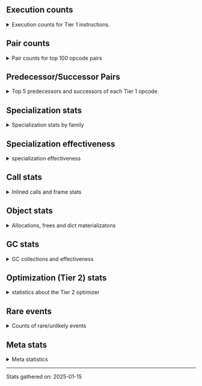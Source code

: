 ## Execution counts

<details>
<summary> Execution counts for Tier 1 instructions. </summary>


The "miss ratio" column shows the percentage of times the instruction
executed that it deoptimized. When this happens, the base unspecialized
instruction is not counted.

<table>
<thead>
<tr>
<th align="left">Name</th>
<th align="right">Base Count</th>
<th align="right">Head Count</th>
<th align="right">Change</th>
</tr>
</thead>
<tbody>
<tr>
<td align="left">PUSH_NULL</td>
<td align="right">5,783,846</td>
<td align="right">13,716,854</td>
<td align="right">137.2%</td>
</tr>
<tr>
<td align="left">LOAD_ATTR_CLASS</td>
<td align="right">38,452</td>
<td align="right">17,404</td>
<td align="right">-54.7%</td>
</tr>
<tr>
<td align="left">LOAD_ATTR_CLASS_WITH_METACLASS_CHECK</td>
<td align="right">12</td>
<td align="right">8</td>
<td align="right">-33.3%</td>
</tr>
<tr>
<td align="left">LOAD_ATTR</td>
<td align="right">8,517,643</td>
<td align="right">5,695,108</td>
<td align="right">-33.1%</td>
</tr>
<tr>
<td align="left">BINARY_OP_SUBTRACT_FLOAT</td>
<td align="right">493,497</td>
<td align="right">374,927</td>
<td align="right">-24.0%</td>
</tr>
<tr>
<td align="left">TO_BOOL_INT</td>
<td align="right">5,008,913</td>
<td align="right">3,823,027</td>
<td align="right">-23.7%</td>
</tr>
<tr>
<td align="left">TO_BOOL_LIST</td>
<td align="right">1,008,011</td>
<td align="right">770,865</td>
<td align="right">-23.5%</td>
</tr>
<tr>
<td align="left">LOAD_SUPER_ATTR_METHOD</td>
<td align="right">1,849,917</td>
<td align="right">1,415,107</td>
<td align="right">-23.5%</td>
</tr>
<tr>
<td align="left">CALL_ISINSTANCE</td>
<td align="right">1,183,288</td>
<td align="right">906,585</td>
<td align="right">-23.4%</td>
</tr>
<tr>
<td align="left">BINARY_OP</td>
<td align="right">6,682,050</td>
<td align="right">5,121,259</td>
<td align="right">-23.4%</td>
</tr>
<tr>
<td align="left">UNARY_INVERT</td>
<td align="right">1,526,007</td>
<td align="right">1,170,230</td>
<td align="right">-23.3%</td>
</tr>
<tr>
<td align="left">BINARY_OP_ADD_FLOAT</td>
<td align="right">451,270</td>
<td align="right">346,221</td>
<td align="right">-23.3%</td>
</tr>
<tr>
<td align="left">LIST_EXTEND</td>
<td align="right">339,792</td>
<td align="right">260,730</td>
<td align="right">-23.3%</td>
</tr>
<tr>
<td align="left">COPY_FREE_VARS</td>
<td align="right">1,878,166</td>
<td align="right">1,443,356</td>
<td align="right">-23.2%</td>
</tr>
<tr>
<td align="left">BUILD_LIST</td>
<td align="right">1,722,474</td>
<td align="right">1,327,192</td>
<td align="right">-22.9%</td>
</tr>
<tr>
<td align="left">LOAD_ATTR_NONDESCRIPTOR_WITH_VALUES</td>
<td align="right">1,552,101</td>
<td align="right">1,196,324</td>
<td align="right">-22.9%</td>
</tr>
<tr>
<td align="left">JUMP_FORWARD</td>
<td align="right">1,739,118</td>
<td align="right">1,343,391</td>
<td align="right">-22.8%</td>
</tr>
<tr>
<td align="left">BINARY_SUBSCR_LIST_INT</td>
<td align="right">348,106</td>
<td align="right">269,044</td>
<td align="right">-22.7%</td>
</tr>
<tr>
<td align="left">LOAD_DEREF</td>
<td align="right">1,915,987</td>
<td align="right">1,481,177</td>
<td align="right">-22.7%</td>
</tr>
<tr>
<td align="left">COMPARE_OP</td>
<td align="right">549,635</td>
<td align="right">429,554</td>
<td align="right">-21.8%</td>
</tr>
<tr>
<td align="left">LOAD_ATTR_PROPERTY</td>
<td align="right">723,759</td>
<td align="right">565,642</td>
<td align="right">-21.8%</td>
</tr>
<tr>
<td align="left">LOAD_FAST_AND_CLEAR</td>
<td align="right">543,767</td>
<td align="right">425,162</td>
<td align="right">-21.8%</td>
</tr>
<tr>
<td align="left">IMPORT_FROM</td>
<td align="right">362,840</td>
<td align="right">283,801</td>
<td align="right">-21.8%</td>
</tr>
<tr>
<td align="left">IMPORT_NAME</td>
<td align="right">363,163</td>
<td align="right">284,124</td>
<td align="right">-21.8%</td>
</tr>
<tr>
<td align="left">FOR_ITER_RANGE</td>
<td align="right">548,119</td>
<td align="right">429,524</td>
<td align="right">-21.6%</td>
</tr>
<tr>
<td align="left">CALL_LIST_APPEND</td>
<td align="right">191,556</td>
<td align="right">152,019</td>
<td align="right">-20.6%</td>
</tr>
<tr>
<td align="left">LIST_APPEND</td>
<td align="right">575,840</td>
<td align="right">457,239</td>
<td align="right">-20.6%</td>
</tr>
<tr>
<td align="left">CALL_KW_PY</td>
<td align="right">200,158</td>
<td align="right">160,627</td>
<td align="right">-19.7%</td>
</tr>
<tr>
<td align="left">UNARY_NOT</td>
<td align="right">202,990</td>
<td align="right">163,457</td>
<td align="right">-19.5%</td>
</tr>
<tr>
<td align="left">CALL_METHOD_DESCRIPTOR_FAST</td>
<td align="right">2,250,095</td>
<td align="right">1,815,493</td>
<td align="right">-19.3%</td>
</tr>
<tr>
<td align="left">CALL_BOUND_METHOD_GENERAL</td>
<td align="right">206,066</td>
<td align="right">166,531</td>
<td align="right">-19.2%</td>
</tr>
<tr>
<td align="left">CALL_PY_EXACT_ARGS</td>
<td align="right">12,167,617</td>
<td align="right">9,834,194</td>
<td align="right">-19.2%</td>
</tr>
<tr>
<td align="left">LOAD_GLOBAL_MODULE</td>
<td align="right">15,943,005</td>
<td align="right">12,899,065</td>
<td align="right">-19.1%</td>
</tr>
<tr>
<td align="left">POP_ITER</td>
<td align="right">2,348,022</td>
<td align="right">1,913,209</td>
<td align="right">-18.5%</td>
</tr>
<tr>
<td align="left">POP_JUMP_IF_FALSE</td>
<td align="right">14,711,481</td>
<td align="right">12,061,371</td>
<td align="right">-18.0%</td>
</tr>
<tr>
<td align="left">LOAD_GLOBAL_BUILTIN</td>
<td align="right">7,500,479</td>
<td align="right">6,156,194</td>
<td align="right">-17.9%</td>
</tr>
<tr>
<td align="left">CONTAINS_OP_DICT</td>
<td align="right">1,583,294</td>
<td align="right">1,306,591</td>
<td align="right">-17.5%</td>
</tr>
<tr>
<td align="left">LOAD_ATTR_MODULE</td>
<td align="right">3,407,450</td>
<td align="right">2,813,327</td>
<td align="right">-17.4%</td>
</tr>
<tr>
<td align="left">TO_BOOL_BOOL</td>
<td align="right">4,343,687</td>
<td align="right">3,591,438</td>
<td align="right">-17.3%</td>
</tr>
<tr>
<td align="left">LOAD_SMALL_INT</td>
<td align="right">4,611,520</td>
<td align="right">3,820,183</td>
<td align="right">-17.2%</td>
</tr>
<tr>
<td align="left">POP_JUMP_IF_NOT_NONE</td>
<td align="right">3,985,423</td>
<td align="right">3,313,201</td>
<td align="right">-16.9%</td>
</tr>
<tr>
<td align="left">STORE_SUBSCR_DICT</td>
<td align="right">1,644,993</td>
<td align="right">1,368,498</td>
<td align="right">-16.8%</td>
</tr>
<tr>
<td align="left">STORE_ATTR_INSTANCE_VALUE</td>
<td align="right">4,710,205</td>
<td align="right">3,919,669</td>
<td align="right">-16.8%</td>
</tr>
<tr>
<td align="left">LOAD_FAST_LOAD_FAST</td>
<td align="right">13,404,829</td>
<td align="right">11,191,361</td>
<td align="right">-16.5%</td>
</tr>
<tr>
<td align="left">GET_ITER</td>
<td align="right">3,144,629</td>
<td align="right">2,630,748</td>
<td align="right">-16.3%</td>
</tr>
<tr>
<td align="left">CALL_BUILTIN_CLASS</td>
<td align="right">1,477,916</td>
<td align="right">1,240,717</td>
<td align="right">-16.0%</td>
</tr>
<tr>
<td align="left">POP_JUMP_IF_TRUE</td>
<td align="right">2,751,908</td>
<td align="right">2,316,376</td>
<td align="right">-15.8%</td>
</tr>
<tr>
<td align="left">LOAD_FAST</td>
<td align="right">86,459,350</td>
<td align="right">72,854,356</td>
<td align="right">-15.7%</td>
</tr>
<tr>
<td align="left">CALL_PY_GENERAL</td>
<td align="right">3,531,905</td>
<td align="right">2,978,286</td>
<td align="right">-15.7%</td>
</tr>
<tr>
<td align="left">RETURN_VALUE</td>
<td align="right">25,160,642</td>
<td align="right">21,364,457</td>
<td align="right">-15.1%</td>
</tr>
<tr>
<td align="left">COMPARE_OP_INT</td>
<td align="right">3,167,932</td>
<td align="right">2,693,071</td>
<td align="right">-15.0%</td>
</tr>
<tr>
<td align="left">CALL_NON_PY_GENERAL</td>
<td align="right">8,575,129</td>
<td align="right">7,308,741</td>
<td align="right">-14.8%</td>
</tr>
<tr>
<td align="left">CALL_BUILTIN_FAST</td>
<td align="right">831,651</td>
<td align="right">713,045</td>
<td align="right">-14.3%</td>
</tr>
<tr>
<td align="left">SWAP</td>
<td align="right">6,263,602</td>
<td align="right">5,393,962</td>
<td align="right">-13.9%</td>
</tr>
<tr>
<td align="left">LOAD_CONST_IMMORTAL</td>
<td align="right">15,815,099</td>
<td align="right">13,638,950</td>
<td align="right">-13.8%</td>
</tr>
<tr>
<td align="left">STORE_FAST</td>
<td align="right">25,651,979</td>
<td align="right">22,369,478</td>
<td align="right">-12.8%</td>
</tr>
<tr>
<td align="left">LOAD_FAST_CHECK</td>
<td align="right">928,357</td>
<td align="right">809,783</td>
<td align="right">-12.8%</td>
</tr>
<tr>
<td align="left">NOP</td>
<td align="right">9,080,883</td>
<td align="right">7,933,517</td>
<td align="right">-12.6%</td>
</tr>
<tr>
<td align="left">RESUME_CHECK</td>
<td align="right">30,176,811</td>
<td align="right">26,380,612</td>
<td align="right">-12.6%</td>
</tr>
<tr>
<td align="left">CALL_METHOD_DESCRIPTOR_NOARGS</td>
<td align="right">1,276,129</td>
<td align="right">1,117,236</td>
<td align="right">-12.5%</td>
</tr>
<tr>
<td align="left">LOAD_ATTR_INSTANCE_VALUE</td>
<td align="right">19,104,485</td>
<td align="right">16,748,776</td>
<td align="right">-12.3%</td>
</tr>
<tr>
<td align="left">LOAD_CONST_MORTAL</td>
<td align="right">972,107</td>
<td align="right">853,548</td>
<td align="right">-12.2%</td>
</tr>
<tr>
<td align="left">CALL_LEN</td>
<td align="right">327,727</td>
<td align="right">288,188</td>
<td align="right">-12.1%</td>
</tr>
<tr>
<td align="left">POP_JUMP_IF_NONE</td>
<td align="right">1,384,963</td>
<td align="right">1,226,868</td>
<td align="right">-11.4%</td>
</tr>
<tr>
<td align="left">POP_TOP</td>
<td align="right">19,149,071</td>
<td align="right">17,011,800</td>
<td align="right">-11.2%</td>
</tr>
<tr>
<td align="left">FOR_ITER_LIST</td>
<td align="right">8,228,623</td>
<td align="right">7,398,502</td>
<td align="right">-10.1%</td>
</tr>
<tr>
<td align="left">COPY</td>
<td align="right">7,840,065</td>
<td align="right">7,049,487</td>
<td align="right">-10.1%</td>
</tr>
<tr>
<td align="left">BUILD_MAP</td>
<td align="right">1,599,212</td>
<td align="right">1,441,105</td>
<td align="right">-9.9%</td>
</tr>
<tr>
<td align="left">LOAD_SPECIAL</td>
<td align="right">3,363,448</td>
<td align="right">3,047,226</td>
<td align="right">-9.4%</td>
</tr>
<tr>
<td align="left">BUILD_TUPLE</td>
<td align="right">3,540,080</td>
<td align="right">3,223,840</td>
<td align="right">-8.9%</td>
</tr>
<tr>
<td align="left">INTERPRETER_EXIT</td>
<td align="right">8,179,323</td>
<td align="right">7,507,344</td>
<td align="right">-8.2%</td>
</tr>
<tr>
<td align="left">UNPACK_SEQUENCE_TWO_TUPLE</td>
<td align="right">1,223,548</td>
<td align="right">1,144,474</td>
<td align="right">-6.5%</td>
</tr>
<tr>
<td align="left">TO_BOOL</td>
<td align="right">690,023</td>
<td align="right">650,009</td>
<td align="right">-5.8%</td>
</tr>
<tr>
<td align="left">JUMP_BACKWARD_NO_INTERRUPT</td>
<td align="right">5,111</td>
<td align="right">4,853</td>
<td align="right">-5.0%</td>
</tr>
<tr>
<td align="left">JUMP_BACKWARD</td>
<td align="right">13,951,421</td>
<td align="right">13,397,922</td>
<td align="right">-4.0%</td>
</tr>
<tr>
<td align="left">COMPARE_OP_STR</td>
<td align="right">1,079,212</td>
<td align="right">1,039,677</td>
<td align="right">-3.7%</td>
</tr>
<tr>
<td align="left">RESUME</td>
<td align="right">484</td>
<td align="right">498</td>
<td align="right">2.9%</td>
</tr>
<tr>
<td align="left">TO_BOOL_ALWAYS_TRUE</td>
<td align="right">343</td>
<td align="right">352</td>
<td align="right">2.6%</td>
</tr>
<tr>
<td align="left">STORE_FAST_STORE_FAST</td>
<td align="right">3,315,655</td>
<td align="right">3,236,581</td>
<td align="right">-2.4%</td>
</tr>
<tr>
<td align="left">CHECK_EXC_MATCH</td>
<td align="right">13,508</td>
<td align="right">13,253</td>
<td align="right">-1.9%</td>
</tr>
<tr>
<td align="left">POP_EXCEPT</td>
<td align="right">17,731</td>
<td align="right">17,476</td>
<td align="right">-1.4%</td>
</tr>
<tr>
<td align="left">PUSH_EXC_INFO</td>
<td align="right">17,731</td>
<td align="right">17,476</td>
<td align="right">-1.4%</td>
</tr>
<tr>
<td align="left">CALL</td>
<td align="right">4,585</td>
<td align="right">4,649</td>
<td align="right">1.4%</td>
</tr>
<tr>
<td align="left">LOAD_CONST</td>
<td align="right">1,628</td>
<td align="right">1,647</td>
<td align="right">1.2%</td>
</tr>
<tr>
<td align="left">LOAD_GLOBAL</td>
<td align="right">3,239</td>
<td align="right">3,270</td>
<td align="right">1.0%</td>
</tr>
<tr>
<td align="left">BINARY_OP_SUBTRACT_INT</td>
<td align="right">102,696</td>
<td align="right">102,426</td>
<td align="right">-0.3%</td>
</tr>
<tr>
<td align="left">CALL_METHOD_DESCRIPTOR_O</td>
<td align="right">604,627</td>
<td align="right">604,096</td>
<td align="right">-0.1%</td>
</tr>
<tr>
<td align="left">BINARY_SUBSCR</td>
<td align="right">448,685</td>
<td align="right">448,419</td>
<td align="right">-0.1%</td>
</tr>
<tr>
<td align="left">IS_OP</td>
<td align="right">34,046</td>
<td align="right">34,057</td>
<td align="right">0.0%</td>
</tr>
<tr>
<td align="left">STORE_SUBSCR</td>
<td align="right">21,466</td>
<td align="right">21,470</td>
<td align="right">0.0%</td>
</tr>
<tr>
<td align="left">TO_BOOL_NONE</td>
<td align="right">191,018</td>
<td align="right">191,029</td>
<td align="right">0.0%</td>
</tr>
<tr>
<td align="left">CALL_BOUND_METHOD_EXACT_ARGS</td>
<td align="right">35,139</td>
<td align="right">35,137</td>
<td align="right">-0.0%</td>
</tr>
<tr>
<td align="left">STORE_ATTR</td>
<td align="right">81,656</td>
<td align="right">81,660</td>
<td align="right">0.0%</td>
</tr>
<tr>
<td align="left">CALL_BUILTIN_FAST_WITH_KEYWORDS</td>
<td align="right">928,830</td>
<td align="right">928,813</td>
<td align="right">-0.0%</td>
</tr>
<tr>
<td align="left">UNPACK_SEQUENCE_TUPLE</td>
<td align="right">857,677</td>
<td align="right">857,671</td>
<td align="right">-0.0%</td>
</tr>
<tr>
<td align="left">CALL_FUNCTION_EX</td>
<td align="right">1,818,698</td>
<td align="right">1,818,694</td>
<td align="right">-0.0%</td>
</tr>
<tr>
<td align="left">FOR_ITER</td>
<td align="right">940,660</td>
<td align="right">940,662</td>
<td align="right">0.0%</td>
</tr>
<tr>
<td align="left">BINARY_OP_ADD_INT</td>
<td align="right">856,265</td>
<td align="right">856,264</td>
<td align="right">-0.0%</td>
</tr>
<tr>
<td align="left">LOAD_ATTR_METHOD_WITH_VALUES</td>
<td align="right">7,923,629</td>
<td align="right"></td>
<td align="right"></td>
</tr>
<tr>
<td align="left">LOAD_ATTR_METHOD_NO_DICT</td>
<td align="right">5,396,220</td>
<td align="right"></td>
<td align="right"></td>
</tr>
<tr>
<td align="left">YIELD_VALUE</td>
<td align="right">5,068,282</td>
<td align="right">5,068,282</td>
<td align="right">0.0%</td>
</tr>
<tr>
<td align="left">STORE_FAST_LOAD_FAST</td>
<td align="right">4,724,481</td>
<td align="right">4,724,481</td>
<td align="right">0.0%</td>
</tr>
<tr>
<td align="left">FOR_ITER_GEN</td>
<td align="right">4,653,742</td>
<td align="right">4,653,742</td>
<td align="right">0.0%</td>
</tr>
<tr>
<td align="left">DICT_MERGE</td>
<td align="right">462,686</td>
<td align="right">462,686</td>
<td align="right">0.0%</td>
</tr>
<tr>
<td align="left">CALL_TUPLE_1</td>
<td align="right">426,672</td>
<td align="right">426,672</td>
<td align="right">0.0%</td>
</tr>
<tr>
<td align="left">MAKE_CELL</td>
<td align="right">105,142</td>
<td align="right">105,142</td>
<td align="right">0.0%</td>
</tr>
<tr>
<td align="left">STORE_DEREF</td>
<td align="right">105,110</td>
<td align="right">105,110</td>
<td align="right">0.0%</td>
</tr>
<tr>
<td align="left">LOAD_ATTR_METHOD_LAZY_DICT</td>
<td align="right">97,385</td>
<td align="right"></td>
<td align="right"></td>
</tr>
<tr>
<td align="left">CALL_BUILTIN_O</td>
<td align="right">87,314</td>
<td align="right">87,314</td>
<td align="right">0.0%</td>
</tr>
<tr>
<td align="left">BINARY_SUBSCR_DICT</td>
<td align="right">84,725</td>
<td align="right">84,725</td>
<td align="right">0.0%</td>
</tr>
<tr>
<td align="left">CALL_KW_NON_PY</td>
<td align="right">77,368</td>
<td align="right">77,368</td>
<td align="right">0.0%</td>
</tr>
<tr>
<td align="left">BINARY_OP_MULTIPLY_FLOAT</td>
<td align="right">69,638</td>
<td align="right">69,638</td>
<td align="right">0.0%</td>
</tr>
<tr>
<td align="left">BINARY_SUBSCR_STR_INT</td>
<td align="right">69,638</td>
<td align="right">69,638</td>
<td align="right">0.0%</td>
</tr>
<tr>
<td align="left">DELETE_SUBSCR</td>
<td align="right">67,589</td>
<td align="right">67,589</td>
<td align="right">0.0%</td>
</tr>
<tr>
<td align="left">DELETE_ATTR</td>
<td align="right">63,345</td>
<td align="right">63,345</td>
<td align="right">0.0%</td>
</tr>
<tr>
<td align="left">CALL_ALLOC_AND_ENTER_INIT</td>
<td align="right">55,866</td>
<td align="right">55,866</td>
<td align="right">0.0%</td>
</tr>
<tr>
<td align="left">EXIT_INIT_CHECK</td>
<td align="right">55,862</td>
<td align="right">55,862</td>
<td align="right">0.0%</td>
</tr>
<tr>
<td align="left">CALL_METHOD_DESCRIPTOR_FAST_WITH_KEYWORDS</td>
<td align="right">51,440</td>
<td align="right">51,440</td>
<td align="right">0.0%</td>
</tr>
<tr>
<td align="left">BINARY_SUBSCR_TUPLE_INT</td>
<td align="right">44,014</td>
<td align="right">44,014</td>
<td align="right">0.0%</td>
</tr>
<tr>
<td align="left">MAKE_FUNCTION</td>
<td align="right">42,906</td>
<td align="right">42,906</td>
<td align="right">0.0%</td>
</tr>
<tr>
<td align="left">FORMAT_SIMPLE</td>
<td align="right">38,409</td>
<td align="right">38,409</td>
<td align="right">0.0%</td>
</tr>
<tr>
<td align="left">BUILD_STRING</td>
<td align="right">29,697</td>
<td align="right">29,697</td>
<td align="right">0.0%</td>
</tr>
<tr>
<td align="left">SET_FUNCTION_ATTRIBUTE</td>
<td align="right">29,563</td>
<td align="right">29,563</td>
<td align="right">0.0%</td>
</tr>
<tr>
<td align="left">LOAD_SUPER_ATTR_ATTR</td>
<td align="right">23,800</td>
<td align="right">23,800</td>
<td align="right">0.0%</td>
</tr>
<tr>
<td align="left">TO_BOOL_STR</td>
<td align="right">21,938</td>
<td align="right">21,938</td>
<td align="right">0.0%</td>
</tr>
<tr>
<td align="left">BINARY_OP_INPLACE_ADD_UNICODE</td>
<td align="right">20,988</td>
<td align="right">20,988</td>
<td align="right">0.0%</td>
</tr>
<tr>
<td align="left">FOR_ITER_TUPLE</td>
<td align="right">17,858</td>
<td align="right">17,858</td>
<td align="right">0.0%</td>
</tr>
<tr>
<td align="left">CONVERT_VALUE</td>
<td align="right">17,404</td>
<td align="right">17,404</td>
<td align="right">0.0%</td>
</tr>
<tr>
<td align="left">BINARY_SLICE</td>
<td align="right">13,887</td>
<td align="right">13,887</td>
<td align="right">0.0%</td>
</tr>
<tr>
<td align="left">RETURN_GENERATOR</td>
<td align="right">12,839</td>
<td align="right">12,839</td>
<td align="right">0.0%</td>
</tr>
<tr>
<td align="left">RERAISE</td>
<td align="right">12,672</td>
<td align="right">12,672</td>
<td align="right">0.0%</td>
</tr>
<tr>
<td align="left">LOAD_ATTR_SLOT</td>
<td align="right">10,286</td>
<td align="right">10,286</td>
<td align="right">0.0%</td>
</tr>
<tr>
<td align="left">STORE_ATTR_SLOT</td>
<td align="right">9,870</td>
<td align="right">9,870</td>
<td align="right">0.0%</td>
</tr>
<tr>
<td align="left">CALL_STR_1</td>
<td align="right">8,491</td>
<td align="right">8,491</td>
<td align="right">0.0%</td>
</tr>
<tr>
<td align="left">END_FOR</td>
<td align="right">8,446</td>
<td align="right">8,446</td>
<td align="right">0.0%</td>
</tr>
<tr>
<td align="left">RAISE_VARARGS</td>
<td align="right">4,227</td>
<td align="right">4,227</td>
<td align="right">0.0%</td>
</tr>
<tr>
<td align="left">WITH_EXCEPT_START</td>
<td align="right">4,223</td>
<td align="right">4,223</td>
<td align="right">0.0%</td>
</tr>
<tr>
<td align="left">STORE_NAME</td>
<td align="right">806</td>
<td align="right">806</td>
<td align="right">0.0%</td>
</tr>
<tr>
<td align="left">BINARY_OP_ADD_UNICODE</td>
<td align="right">522</td>
<td align="right">522</td>
<td align="right">0.0%</td>
</tr>
<tr>
<td align="left">CONTAINS_OP_SET</td>
<td align="right">415</td>
<td align="right">415</td>
<td align="right">0.0%</td>
</tr>
<tr>
<td align="left">CONTAINS_OP</td>
<td align="right">322</td>
<td align="right">322</td>
<td align="right">0.0%</td>
</tr>
<tr>
<td align="left">LOAD_NAME</td>
<td align="right">267</td>
<td align="right">267</td>
<td align="right">0.0%</td>
</tr>
<tr>
<td align="left">CALL_KW</td>
<td align="right">183</td>
<td align="right">183</td>
<td align="right">0.0%</td>
</tr>
<tr>
<td align="left">CALL_TYPE_1</td>
<td align="right">154</td>
<td align="right">154</td>
<td align="right">0.0%</td>
</tr>
<tr>
<td align="left">UNPACK_SEQUENCE</td>
<td align="right">149</td>
<td align="right">149</td>
<td align="right">0.0%</td>
</tr>
<tr>
<td align="left">EXTENDED_ARG</td>
<td align="right">129</td>
<td align="right">129</td>
<td align="right">0.0%</td>
</tr>
<tr>
<td align="left">DELETE_FAST</td>
<td align="right">128</td>
<td align="right">128</td>
<td align="right">0.0%</td>
</tr>
<tr>
<td align="left">LOAD_SUPER_ATTR</td>
<td align="right">68</td>
<td align="right">68</td>
<td align="right">0.0%</td>
</tr>
<tr>
<td align="left">LOAD_BUILD_CLASS</td>
<td align="right">42</td>
<td align="right">42</td>
<td align="right">0.0%</td>
</tr>
<tr>
<td align="left">LOAD_LOCALS</td>
<td align="right">38</td>
<td align="right">38</td>
<td align="right">0.0%</td>
</tr>
<tr>
<td align="left">COMPARE_OP_FLOAT</td>
<td align="right">29</td>
<td align="right">29</td>
<td align="right">0.0%</td>
</tr>
<tr>
<td align="left">CALL_INTRINSIC_1</td>
<td align="right">16</td>
<td align="right">16</td>
<td align="right">0.0%</td>
</tr>
<tr>
<td align="left">DELETE_NAME</td>
<td align="right">6</td>
<td align="right">6</td>
<td align="right">0.0%</td>
</tr>
<tr>
<td align="left">STORE_GLOBAL</td>
<td align="right">4</td>
<td align="right">4</td>
<td align="right">0.0%</td>
</tr>
<tr>
<td align="left">BINARY_SUBSCR_GETITEM</td>
<td align="right">3</td>
<td align="right">3</td>
<td align="right">0.0%</td>
</tr>
<tr>
<td align="left">BUILD_SET</td>
<td align="right">2</td>
<td align="right">2</td>
<td align="right">0.0%</td>
</tr>
<tr>
<td align="left">MAP_ADD</td>
<td align="right">1</td>
<td align="right">1</td>
<td align="right">0.0%</td>
</tr>
<tr>
<td align="left">LOAD_METHOD_WITH_VALUES</td>
<td align="right"></td>
<td align="right">6,341,995</td>
<td align="right"></td>
</tr>
<tr>
<td align="left">LOAD_METHOD_NO_DICT</td>
<td align="right"></td>
<td align="right">4,761,438</td>
<td align="right"></td>
</tr>
<tr>
<td align="left">LOAD_METHOD</td>
<td align="right"></td>
<td align="right">1,400,761</td>
<td align="right"></td>
</tr>
<tr>
<td align="left">LOAD_METHOD_LAZY_DICT</td>
<td align="right"></td>
<td align="right">97,361</td>
<td align="right"></td>
</tr>
</tbody>
</table>


</details>

## Pair counts

<details>
<summary> Pair counts for top 100 opcode pairs </summary>


Pairs of specialized operations that deoptimize and are then followed by
the corresponding unspecialized instruction are not counted as pairs.

Not included in comparative output.


</details>

## Predecessor/Successor Pairs

<details>
<summary> Top 5 predecessors and successors of each Tier 1 opcode. </summary>


This does not include the unspecialized instructions that occur after a
specialized instruction deoptimizes.

Not included in comparative output.


</details>

## Specialization stats

<details>
<summary> Specialization stats by family </summary>

### BINARY_OP

<details>
<summary> specialization stats for BINARY_OP family </summary>

<table>
<thead>
<tr>
<th align="left">Kind</th>
<th align="right">Base Count</th>
<th align="right">Base Ratio</th>
<th align="right">Head Count</th>
<th align="right">Head Ratio</th>
<th align="right">Change</th>
</tr>
</thead>
<tbody>
<tr>
<td align="left">
miss
<details>
<summary>ⓘ</summary>

Specialized instructions that deopt.
</details>
</td>
<td align="right">285,268</td>
<td align="right">3.3%</td>
<td align="right">215,683</td>
<td align="right">3.1%</td>
<td align="right">-24.4%</td>
</tr>
<tr>
<td align="left">
deferred
<details>
<summary>ⓘ</summary>

Lists the number of "deferred" (i.e. not specialized) instructions executed.
</details>
</td>
<td align="right">6,663,055</td>
<td align="right">76.8%</td>
<td align="right">5,106,551</td>
<td align="right">74.1%</td>
<td align="right">-23.4%</td>
</tr>
<tr>
<td align="left">
hit
<details>
<summary>ⓘ</summary>

Specialized instructions that complete.
</details>
</td>
<td align="right">1,709,608</td>
<td align="right">19.7%</td>
<td align="right">1,555,303</td>
<td align="right">22.6%</td>
<td align="right">-9.0%</td>
</tr>
</tbody>
</table>

<table>
<thead>
<tr>
<th align="left">Success</th>
<th align="right">Base Count</th>
<th align="right">Base Ratio</th>
<th align="right">Head Count</th>
<th align="right">Head Ratio</th>
<th align="right">Change</th>
</tr>
</thead>
<tbody>
<tr>
<td align="left">Success</td>
<td align="right">5,499</td>
<td align="right">22.6%</td>
<td align="right">4,188</td>
<td align="right">22.3%</td>
<td align="right">-23.8%</td>
</tr>
<tr>
<td align="left">Failure</td>
<td align="right">18,879</td>
<td align="right">77.4%</td>
<td align="right">14,588</td>
<td align="right">77.7%</td>
<td align="right">-22.7%</td>
</tr>
</tbody>
</table>

<table>
<thead>
<tr>
<th align="left">Failure kind</th>
<th align="right">Base Count</th>
<th align="right">Base Ratio</th>
<th align="right">Head Count</th>
<th align="right">Head Ratio</th>
<th align="right">Change</th>
</tr>
</thead>
<tbody>
<tr>
<td align="left">add different types</td>
<td align="right">16,306</td>
<td align="right">86.4%</td>
<td align="right">12,348</td>
<td align="right">84.6%</td>
<td align="right">-24.3%</td>
</tr>
<tr>
<td align="left">or</td>
<td align="right">792</td>
<td align="right">4.2%</td>
<td align="right">663</td>
<td align="right">4.5%</td>
<td align="right">-16.3%</td>
</tr>
<tr>
<td align="left">and int</td>
<td align="right">1,365</td>
<td align="right">7.2%</td>
<td align="right">1,158</td>
<td align="right">7.9%</td>
<td align="right">-15.2%</td>
</tr>
<tr>
<td align="left">remainder</td>
<td align="right">293</td>
<td align="right">1.6%</td>
<td align="right">296</td>
<td align="right">2.0%</td>
<td align="right">1.0%</td>
</tr>
<tr>
<td align="left">add other</td>
<td align="right">109</td>
<td align="right">0.6%</td>
<td align="right">109</td>
<td align="right">0.7%</td>
<td align="right">0.0%</td>
</tr>
<tr>
<td align="left">xor</td>
<td align="right">14</td>
<td align="right">0.1%</td>
<td align="right">14</td>
<td align="right">0.1%</td>
<td align="right">0.0%</td>
</tr>
</tbody>
</table>


</details>

### BINARY_SLICE

<details>
<summary> specialization stats for BINARY_SLICE family </summary>

<table>
<thead>
<tr>
<th align="left">Kind</th>
<th align="right">Base Count</th>
<th align="right">Base Ratio</th>
<th align="right">Head Count</th>
<th align="right">Head Ratio</th>
<th align="right">Change</th>
</tr>
</thead>
<tbody>
<tr>
<td align="left">
deferred
<details>
<summary>ⓘ</summary>

Lists the number of "deferred" (i.e. not specialized) instructions executed.
</details>
</td>
<td align="right">13,887</td>
<td align="right">100.0%</td>
<td align="right">13,887</td>
<td align="right">100.0%</td>
<td align="right">0.0%</td>
</tr>
</tbody>
</table>


</details>

### BINARY_SUBSCR

<details>
<summary> specialization stats for BINARY_SUBSCR family </summary>

<table>
<thead>
<tr>
<th align="left">Kind</th>
<th align="right">Base Count</th>
<th align="right">Base Ratio</th>
<th align="right">Head Count</th>
<th align="right">Head Ratio</th>
<th align="right">Change</th>
</tr>
</thead>
<tbody>
<tr>
<td align="left">
hit
<details>
<summary>ⓘ</summary>

Specialized instructions that complete.
</details>
</td>
<td align="right">546,486</td>
<td align="right">54.9%</td>
<td align="right">467,424</td>
<td align="right">51.0%</td>
<td align="right">-14.5%</td>
</tr>
<tr>
<td align="left">
deferred
<details>
<summary>ⓘ</summary>

Lists the number of "deferred" (i.e. not specialized) instructions executed.
</details>
</td>
<td align="right">448,314</td>
<td align="right">45.0%</td>
<td align="right">448,056</td>
<td align="right">48.9%</td>
<td align="right">-0.1%</td>
</tr>
</tbody>
</table>

<table>
<thead>
<tr>
<th align="left">Success</th>
<th align="right">Base Count</th>
<th align="right">Base Ratio</th>
<th align="right">Head Count</th>
<th align="right">Head Ratio</th>
<th align="right">Change</th>
</tr>
</thead>
<tbody>
<tr>
<td align="left">Failure</td>
<td align="right">253</td>
<td align="right">68.2%</td>
<td align="right">245</td>
<td align="right">67.5%</td>
<td align="right">-3.2%</td>
</tr>
<tr>
<td align="left">Success</td>
<td align="right">118</td>
<td align="right">31.8%</td>
<td align="right">118</td>
<td align="right">32.5%</td>
<td align="right">0.0%</td>
</tr>
</tbody>
</table>

<table>
<thead>
<tr>
<th align="left">Failure kind</th>
<th align="right">Base Count</th>
<th align="right">Base Ratio</th>
<th align="right">Head Count</th>
<th align="right">Head Ratio</th>
<th align="right">Change</th>
</tr>
</thead>
<tbody>
<tr>
<td align="left">buffer int</td>
<td align="right">252</td>
<td align="right">99.6%</td>
<td align="right">244</td>
<td align="right">99.6%</td>
<td align="right">-3.2%</td>
</tr>
<tr>
<td align="left">list slice</td>
<td align="right">1</td>
<td align="right">0.4%</td>
<td align="right">1</td>
<td align="right">0.4%</td>
<td align="right">0.0%</td>
</tr>
</tbody>
</table>


</details>

### CALL

<details>
<summary> specialization stats for CALL family </summary>

<table>
<thead>
<tr>
<th align="left">Kind</th>
<th align="right">Base Count</th>
<th align="right">Base Ratio</th>
<th align="right">Head Count</th>
<th align="right">Head Ratio</th>
<th align="right">Change</th>
</tr>
</thead>
<tbody>
<tr>
<td align="left">
hit
<details>
<summary>ⓘ</summary>

Specialized instructions that complete.
</details>
</td>
<td align="right">21,938,856</td>
<td align="right">100.0%</td>
<td align="right">18,299,802</td>
<td align="right">100.0%</td>
<td align="right">-16.6%</td>
</tr>
<tr>
<td align="left">
deferred
<details>
<summary>ⓘ</summary>

Lists the number of "deferred" (i.e. not specialized) instructions executed.
</details>
</td>
<td align="right">1,222</td>
<td align="right">0.0%</td>
<td align="right">1,251</td>
<td align="right">0.0%</td>
<td align="right">2.4%</td>
</tr>
<tr>
<td align="left">
miss
<details>
<summary>ⓘ</summary>

Specialized instructions that deopt.
</details>
</td>
<td align="right">795</td>
<td align="right">0.0%</td>
<td align="right">795</td>
<td align="right">0.0%</td>
<td align="right">0.0%</td>
</tr>
</tbody>
</table>

<table>
<thead>
<tr>
<th align="left">Success</th>
<th align="right">Base Count</th>
<th align="right">Base Ratio</th>
<th align="right">Head Count</th>
<th align="right">Head Ratio</th>
<th align="right">Change</th>
</tr>
</thead>
<tbody>
<tr>
<td align="left">Success</td>
<td align="right">3,364</td>
<td align="right">100.0%</td>
<td align="right">3,399</td>
<td align="right">100.0%</td>
<td align="right">1.0%</td>
</tr>
<tr>
<td align="left">Failure</td>
<td align="right">0</td>
<td align="right">0.0%</td>
<td align="right">0</td>
<td align="right">0.0%</td>
<td align="right"></td>
</tr>
</tbody>
</table>


</details>

### CALL_KW

<details>
<summary> specialization stats for CALL_KW family </summary>

<table>
<thead>
<tr>
<th align="left">Kind</th>
<th align="right">Base Count</th>
<th align="right">Base Ratio</th>
<th align="right">Head Count</th>
<th align="right">Head Ratio</th>
<th align="right">Change</th>
</tr>
</thead>
<tbody>
<tr>
<td align="left">
deferred
<details>
<summary>ⓘ</summary>

Lists the number of "deferred" (i.e. not specialized) instructions executed.
</details>
</td>
<td align="right">43</td>
<td align="right">23.5%</td>
<td align="right">43</td>
<td align="right">23.5%</td>
<td align="right">0.0%</td>
</tr>
</tbody>
</table>

<table>
<thead>
<tr>
<th align="left">Success</th>
<th align="right">Base Count</th>
<th align="right">Base Ratio</th>
<th align="right">Head Count</th>
<th align="right">Head Ratio</th>
<th align="right">Change</th>
</tr>
</thead>
<tbody>
<tr>
<td align="left">Success</td>
<td align="right">140</td>
<td align="right">100.0%</td>
<td align="right">140</td>
<td align="right">100.0%</td>
<td align="right">0.0%</td>
</tr>
<tr>
<td align="left">Failure</td>
<td align="right">0</td>
<td align="right">0.0%</td>
<td align="right">0</td>
<td align="right">0.0%</td>
<td align="right"></td>
</tr>
</tbody>
</table>


</details>

### COMPARE_OP

<details>
<summary> specialization stats for COMPARE_OP family </summary>

<table>
<thead>
<tr>
<th align="left">Kind</th>
<th align="right">Base Count</th>
<th align="right">Base Ratio</th>
<th align="right">Head Count</th>
<th align="right">Head Ratio</th>
<th align="right">Change</th>
</tr>
</thead>
<tbody>
<tr>
<td align="left">
miss
<details>
<summary>ⓘ</summary>

Specialized instructions that deopt.
</details>
</td>
<td align="right">166,091</td>
<td align="right">3.5%</td>
<td align="right">126,563</td>
<td align="right">3.0%</td>
<td align="right">-23.8%</td>
</tr>
<tr>
<td align="left">
deferred
<details>
<summary>ⓘ</summary>

Lists the number of "deferred" (i.e. not specialized) instructions executed.
</details>
</td>
<td align="right">545,781</td>
<td align="right">11.4%</td>
<td align="right">426,470</td>
<td align="right">10.2%</td>
<td align="right">-21.9%</td>
</tr>
<tr>
<td align="left">
hit
<details>
<summary>ⓘ</summary>

Specialized instructions that complete.
</details>
</td>
<td align="right">4,081,082</td>
<td align="right">85.1%</td>
<td align="right">3,606,214</td>
<td align="right">86.6%</td>
<td align="right">-11.6%</td>
</tr>
</tbody>
</table>

<table>
<thead>
<tr>
<th align="left">Success</th>
<th align="right">Base Count</th>
<th align="right">Base Ratio</th>
<th align="right">Head Count</th>
<th align="right">Head Ratio</th>
<th align="right">Change</th>
</tr>
</thead>
<tbody>
<tr>
<td align="left">Success</td>
<td align="right">3,398</td>
<td align="right">48.7%</td>
<td align="right">2,657</td>
<td align="right">48.7%</td>
<td align="right">-21.8%</td>
</tr>
<tr>
<td align="left">Failure</td>
<td align="right">3,575</td>
<td align="right">51.3%</td>
<td align="right">2,804</td>
<td align="right">51.3%</td>
<td align="right">-21.6%</td>
</tr>
</tbody>
</table>

<table>
<thead>
<tr>
<th align="left">Failure kind</th>
<th align="right">Base Count</th>
<th align="right">Base Ratio</th>
<th align="right">Head Count</th>
<th align="right">Head Ratio</th>
<th align="right">Change</th>
</tr>
</thead>
<tbody>
<tr>
<td align="left">float long</td>
<td align="right">3,282</td>
<td align="right">91.8%</td>
<td align="right">2,508</td>
<td align="right">89.4%</td>
<td align="right">-23.6%</td>
</tr>
<tr>
<td align="left">different types</td>
<td align="right">152</td>
<td align="right">4.3%</td>
<td align="right">155</td>
<td align="right">5.5%</td>
<td align="right">2.0%</td>
</tr>
<tr>
<td align="left">big int</td>
<td align="right">96</td>
<td align="right">2.7%</td>
<td align="right">96</td>
<td align="right">3.4%</td>
<td align="right">0.0%</td>
</tr>
<tr>
<td align="left">bytes</td>
<td align="right">44</td>
<td align="right">1.2%</td>
<td align="right">44</td>
<td align="right">1.6%</td>
<td align="right">0.0%</td>
</tr>
<tr>
<td align="left">list</td>
<td align="right">1</td>
<td align="right">0.0%</td>
<td align="right">1</td>
<td align="right">0.0%</td>
<td align="right">0.0%</td>
</tr>
</tbody>
</table>


</details>

### CONTAINS_OP

<details>
<summary> specialization stats for CONTAINS_OP family </summary>

<table>
<thead>
<tr>
<th align="left">Kind</th>
<th align="right">Base Count</th>
<th align="right">Base Ratio</th>
<th align="right">Head Count</th>
<th align="right">Head Ratio</th>
<th align="right">Change</th>
</tr>
</thead>
<tbody>
<tr>
<td align="left">
hit
<details>
<summary>ⓘ</summary>

Specialized instructions that complete.
</details>
</td>
<td align="right">1,583,709</td>
<td align="right">100.0%</td>
<td align="right">1,307,006</td>
<td align="right">100.0%</td>
<td align="right">-17.5%</td>
</tr>
<tr>
<td align="left">
deferred
<details>
<summary>ⓘ</summary>

Lists the number of "deferred" (i.e. not specialized) instructions executed.
</details>
</td>
<td align="right">270</td>
<td align="right">0.0%</td>
<td align="right">270</td>
<td align="right">0.0%</td>
<td align="right">0.0%</td>
</tr>
</tbody>
</table>

<table>
<thead>
<tr>
<th align="left">Success</th>
<th align="right">Base Count</th>
<th align="right">Base Ratio</th>
<th align="right">Head Count</th>
<th align="right">Head Ratio</th>
<th align="right">Change</th>
</tr>
</thead>
<tbody>
<tr>
<td align="left">Success</td>
<td align="right">9</td>
<td align="right">17.3%</td>
<td align="right">9</td>
<td align="right">17.3%</td>
<td align="right">0.0%</td>
</tr>
<tr>
<td align="left">Failure</td>
<td align="right">43</td>
<td align="right">82.7%</td>
<td align="right">43</td>
<td align="right">82.7%</td>
<td align="right">0.0%</td>
</tr>
</tbody>
</table>

<table>
<thead>
<tr>
<th align="left">Failure kind</th>
<th align="right">Base Count</th>
<th align="right">Base Ratio</th>
<th align="right">Head Count</th>
<th align="right">Head Ratio</th>
<th align="right">Change</th>
</tr>
</thead>
<tbody>
<tr>
<td align="left">tuple</td>
<td align="right">43</td>
<td align="right">100.0%</td>
<td align="right">43</td>
<td align="right">100.0%</td>
<td align="right">0.0%</td>
</tr>
</tbody>
</table>


</details>

### FOR_ITER

<details>
<summary> specialization stats for FOR_ITER family </summary>

<table>
<thead>
<tr>
<th align="left">Kind</th>
<th align="right">Base Count</th>
<th align="right">Base Ratio</th>
<th align="right">Head Count</th>
<th align="right">Head Ratio</th>
<th align="right">Change</th>
</tr>
</thead>
<tbody>
<tr>
<td align="left">
hit
<details>
<summary>ⓘ</summary>

Specialized instructions that complete.
</details>
</td>
<td align="right">13,448,342</td>
<td align="right">93.5%</td>
<td align="right">12,499,626</td>
<td align="right">93.0%</td>
<td align="right">-7.1%</td>
</tr>
<tr>
<td align="left">
deferred
<details>
<summary>ⓘ</summary>

Lists the number of "deferred" (i.e. not specialized) instructions executed.
</details>
</td>
<td align="right">940,122</td>
<td align="right">6.5%</td>
<td align="right">940,122</td>
<td align="right">7.0%</td>
<td align="right">0.0%</td>
</tr>
</tbody>
</table>

<table>
<thead>
<tr>
<th align="left">Success</th>
<th align="right">Base Count</th>
<th align="right">Base Ratio</th>
<th align="right">Head Count</th>
<th align="right">Head Ratio</th>
<th align="right">Change</th>
</tr>
</thead>
<tbody>
<tr>
<td align="left">Success</td>
<td align="right">50</td>
<td align="right">9.3%</td>
<td align="right">52</td>
<td align="right">9.6%</td>
<td align="right">4.0%</td>
</tr>
<tr>
<td align="left">Failure</td>
<td align="right">488</td>
<td align="right">90.7%</td>
<td align="right">488</td>
<td align="right">90.4%</td>
<td align="right">0.0%</td>
</tr>
</tbody>
</table>

<table>
<thead>
<tr>
<th align="left">Failure kind</th>
<th align="right">Base Count</th>
<th align="right">Base Ratio</th>
<th align="right">Head Count</th>
<th align="right">Head Ratio</th>
<th align="right">Change</th>
</tr>
</thead>
<tbody>
<tr>
<td align="left">other</td>
<td align="right">164</td>
<td align="right">33.6%</td>
<td align="right">164</td>
<td align="right">33.6%</td>
<td align="right">0.0%</td>
</tr>
<tr>
<td align="left">enumerate</td>
<td align="right">164</td>
<td align="right">33.6%</td>
<td align="right">164</td>
<td align="right">33.6%</td>
<td align="right">0.0%</td>
</tr>
<tr>
<td align="left">itertools</td>
<td align="right">77</td>
<td align="right">15.8%</td>
<td align="right">77</td>
<td align="right">15.8%</td>
<td align="right">0.0%</td>
</tr>
<tr>
<td align="left">callable</td>
<td align="right">70</td>
<td align="right">14.3%</td>
<td align="right">70</td>
<td align="right">14.3%</td>
<td align="right">0.0%</td>
</tr>
<tr>
<td align="left">dict items</td>
<td align="right">7</td>
<td align="right">1.4%</td>
<td align="right">7</td>
<td align="right">1.4%</td>
<td align="right">0.0%</td>
</tr>
<tr>
<td align="left">dict values</td>
<td align="right">3</td>
<td align="right">0.6%</td>
<td align="right">3</td>
<td align="right">0.6%</td>
<td align="right">0.0%</td>
</tr>
<tr>
<td align="left">set</td>
<td align="right">2</td>
<td align="right">0.4%</td>
<td align="right">2</td>
<td align="right">0.4%</td>
<td align="right">0.0%</td>
</tr>
<tr>
<td align="left">reversed list</td>
<td align="right">1</td>
<td align="right">0.2%</td>
<td align="right">1</td>
<td align="right">0.2%</td>
<td align="right">0.0%</td>
</tr>
</tbody>
</table>


</details>

### LOAD_ATTR

<details>
<summary> specialization stats for LOAD_ATTR family </summary>

<table>
<thead>
<tr>
<th align="left">Kind</th>
<th align="right">Base Count</th>
<th align="right">Base Ratio</th>
<th align="right">Head Count</th>
<th align="right">Head Ratio</th>
<th align="right">Change</th>
</tr>
</thead>
<tbody>
<tr>
<td align="left">
miss
<details>
<summary>ⓘ</summary>

Specialized instructions that deopt.
</details>
</td>
<td align="right">388,218</td>
<td align="right">0.8%</td>
<td align="right">217,239</td>
<td align="right">0.6%</td>
<td align="right">-44.0%</td>
</tr>
<tr>
<td align="left">
deferred
<details>
<summary>ⓘ</summary>

Lists the number of "deferred" (i.e. not specialized) instructions executed.
</details>
</td>
<td align="right">8,506,429</td>
<td align="right">18.2%</td>
<td align="right">5,686,861</td>
<td align="right">14.9%</td>
<td align="right">-33.1%</td>
</tr>
<tr>
<td align="left">
hit
<details>
<summary>ⓘ</summary>

Specialized instructions that complete.
</details>
</td>
<td align="right">37,865,561</td>
<td align="right">81.0%</td>
<td align="right">32,275,732</td>
<td align="right">84.5%</td>
<td align="right">-14.8%</td>
</tr>
<tr>
<td align="left">
deopt
<details>
<summary>ⓘ</summary>

Specialized instructions that deopt.
</details>
</td>
<td align="right">6</td>
<td align="right">0.0%</td>
<td align="right">6</td>
<td align="right">0.0%</td>
<td align="right">0.0%</td>
</tr>
</tbody>
</table>

<table>
<thead>
<tr>
<th align="left">Success</th>
<th align="right">Base Count</th>
<th align="right">Base Ratio</th>
<th align="right">Head Count</th>
<th align="right">Head Ratio</th>
<th align="right">Change</th>
</tr>
</thead>
<tbody>
<tr>
<td align="left">Success</td>
<td align="right">11,574</td>
<td align="right">63.4%</td>
<td align="right">7,200</td>
<td align="right">59.2%</td>
<td align="right">-37.8%</td>
</tr>
<tr>
<td align="left">Failure</td>
<td align="right">6,695</td>
<td align="right">36.6%</td>
<td align="right">4,954</td>
<td align="right">40.8%</td>
<td align="right">-26.0%</td>
</tr>
</tbody>
</table>

<table>
<thead>
<tr>
<th align="left">Failure kind</th>
<th align="right">Base Count</th>
<th align="right">Base Ratio</th>
<th align="right">Head Count</th>
<th align="right">Head Ratio</th>
<th align="right">Change</th>
</tr>
</thead>
<tbody>
<tr>
<td align="left">non overriding descriptor</td>
<td align="right">776</td>
<td align="right">11.6%</td>
<td align="right">208</td>
<td align="right">4.2%</td>
<td align="right">-73.2%</td>
</tr>
<tr>
<td align="left">overridden</td>
<td align="right">683</td>
<td align="right">10.2%</td>
<td align="right">308</td>
<td align="right">6.2%</td>
<td align="right">-54.9%</td>
</tr>
<tr>
<td align="left">overriding descriptor</td>
<td align="right">1,625</td>
<td align="right">24.3%</td>
<td align="right">1,427</td>
<td align="right">28.8%</td>
<td align="right">-12.2%</td>
</tr>
<tr>
<td align="left">method</td>
<td align="right">1,512</td>
<td align="right">22.6%</td>
<td align="right">1,477</td>
<td align="right">29.8%</td>
<td align="right">-2.3%</td>
</tr>
<tr>
<td align="left">non object slot</td>
<td align="right">460</td>
<td align="right">6.9%</td>
<td align="right">460</td>
<td align="right">9.3%</td>
<td align="right">0.0%</td>
</tr>
<tr>
<td align="left">mutable class</td>
<td align="right">71</td>
<td align="right">1.1%</td>
<td align="right">71</td>
<td align="right">1.4%</td>
<td align="right">0.0%</td>
</tr>
<tr>
<td align="left">class method obj</td>
<td align="right">68</td>
<td align="right">1.0%</td>
<td align="right">68</td>
<td align="right">1.4%</td>
<td align="right">0.0%</td>
</tr>
<tr>
<td align="left">not managed dict</td>
<td align="right">45</td>
<td align="right">0.7%</td>
<td align="right"></td>
<td align="right"></td>
<td align="right"></td>
</tr>
<tr>
<td align="left">metaclass attribute</td>
<td align="right">23</td>
<td align="right">0.3%</td>
<td align="right">23</td>
<td align="right">0.5%</td>
<td align="right">0.0%</td>
</tr>
</tbody>
</table>


</details>

### LOAD_GLOBAL

<details>
<summary> specialization stats for LOAD_GLOBAL family </summary>

<table>
<thead>
<tr>
<th align="left">Kind</th>
<th align="right">Base Count</th>
<th align="right">Base Ratio</th>
<th align="right">Head Count</th>
<th align="right">Head Ratio</th>
<th align="right">Change</th>
</tr>
</thead>
<tbody>
<tr>
<td align="left">
hit
<details>
<summary>ⓘ</summary>

Specialized instructions that complete.
</details>
</td>
<td align="right">23,443,175</td>
<td align="right">100.0%</td>
<td align="right">19,054,950</td>
<td align="right">100.0%</td>
<td align="right">-18.7%</td>
</tr>
<tr>
<td align="left">
deferred
<details>
<summary>ⓘ</summary>

Lists the number of "deferred" (i.e. not specialized) instructions executed.
</details>
</td>
<td align="right">850</td>
<td align="right">0.0%</td>
<td align="right">867</td>
<td align="right">0.0%</td>
<td align="right">2.0%</td>
</tr>
<tr>
<td align="left">
deopt
<details>
<summary>ⓘ</summary>

Specialized instructions that deopt.
</details>
</td>
<td align="right">9</td>
<td align="right">0.0%</td>
<td align="right">9</td>
<td align="right">0.0%</td>
<td align="right">0.0%</td>
</tr>
<tr>
<td align="left">
miss
<details>
<summary>ⓘ</summary>

Specialized instructions that deopt.
</details>
</td>
<td align="right">309</td>
<td align="right">0.0%</td>
<td align="right">309</td>
<td align="right">0.0%</td>
<td align="right">0.0%</td>
</tr>
</tbody>
</table>

<table>
<thead>
<tr>
<th align="left">Success</th>
<th align="right">Base Count</th>
<th align="right">Base Ratio</th>
<th align="right">Head Count</th>
<th align="right">Head Ratio</th>
<th align="right">Change</th>
</tr>
</thead>
<tbody>
<tr>
<td align="left">Success</td>
<td align="right">2,398</td>
<td align="right">100.0%</td>
<td align="right">2,412</td>
<td align="right">100.0%</td>
<td align="right">0.6%</td>
</tr>
<tr>
<td align="left">Failure</td>
<td align="right">0</td>
<td align="right">0.0%</td>
<td align="right">0</td>
<td align="right">0.0%</td>
<td align="right"></td>
</tr>
</tbody>
</table>


</details>

### LOAD_SUPER_ATTR

<details>
<summary> specialization stats for LOAD_SUPER_ATTR family </summary>

<table>
<thead>
<tr>
<th align="left">Kind</th>
<th align="right">Base Count</th>
<th align="right">Base Ratio</th>
<th align="right">Head Count</th>
<th align="right">Head Ratio</th>
<th align="right">Change</th>
</tr>
</thead>
<tbody>
<tr>
<td align="left">
hit
<details>
<summary>ⓘ</summary>

Specialized instructions that complete.
</details>
</td>
<td align="right">1,873,717</td>
<td align="right">100.0%</td>
<td align="right">1,438,907</td>
<td align="right">100.0%</td>
<td align="right">-23.2%</td>
</tr>
<tr>
<td align="left">
deferred
<details>
<summary>ⓘ</summary>

Lists the number of "deferred" (i.e. not specialized) instructions executed.
</details>
</td>
<td align="right">13</td>
<td align="right">0.0%</td>
<td align="right">13</td>
<td align="right">0.0%</td>
<td align="right">0.0%</td>
</tr>
</tbody>
</table>

<table>
<thead>
<tr>
<th align="left">Success</th>
<th align="right">Base Count</th>
<th align="right">Base Ratio</th>
<th align="right">Head Count</th>
<th align="right">Head Ratio</th>
<th align="right">Change</th>
</tr>
</thead>
<tbody>
<tr>
<td align="left">Success</td>
<td align="right">55</td>
<td align="right">100.0%</td>
<td align="right">55</td>
<td align="right">100.0%</td>
<td align="right">0.0%</td>
</tr>
<tr>
<td align="left">Failure</td>
<td align="right">0</td>
<td align="right">0.0%</td>
<td align="right">0</td>
<td align="right">0.0%</td>
<td align="right"></td>
</tr>
</tbody>
</table>


</details>

### STORE_ATTR

<details>
<summary> specialization stats for STORE_ATTR family </summary>

<table>
<thead>
<tr>
<th align="left">Kind</th>
<th align="right">Base Count</th>
<th align="right">Base Ratio</th>
<th align="right">Head Count</th>
<th align="right">Head Ratio</th>
<th align="right">Change</th>
</tr>
</thead>
<tbody>
<tr>
<td align="left">
hit
<details>
<summary>ⓘ</summary>

Specialized instructions that complete.
</details>
</td>
<td align="right">4,579,675</td>
<td align="right">95.4%</td>
<td align="right">3,789,139</td>
<td align="right">94.5%</td>
<td align="right">-17.3%</td>
</tr>
<tr>
<td align="left">
deferred
<details>
<summary>ⓘ</summary>

Lists the number of "deferred" (i.e. not specialized) instructions executed.
</details>
</td>
<td align="right">79,936</td>
<td align="right">1.7%</td>
<td align="right">79,937</td>
<td align="right">2.0%</td>
<td align="right">0.0%</td>
</tr>
<tr>
<td align="left">
miss
<details>
<summary>ⓘ</summary>

Specialized instructions that deopt.
</details>
</td>
<td align="right">140,400</td>
<td align="right">2.9%</td>
<td align="right">140,400</td>
<td align="right">3.5%</td>
<td align="right">0.0%</td>
</tr>
</tbody>
</table>

<table>
<thead>
<tr>
<th align="left">Success</th>
<th align="right">Base Count</th>
<th align="right">Base Ratio</th>
<th align="right">Head Count</th>
<th align="right">Head Ratio</th>
<th align="right">Change</th>
</tr>
</thead>
<tbody>
<tr>
<td align="left">Success</td>
<td align="right">3,613</td>
<td align="right">82.9%</td>
<td align="right">3,616</td>
<td align="right">83.0%</td>
<td align="right">0.1%</td>
</tr>
<tr>
<td align="left">Failure</td>
<td align="right">743</td>
<td align="right">17.1%</td>
<td align="right">743</td>
<td align="right">17.0%</td>
<td align="right">0.0%</td>
</tr>
</tbody>
</table>

<table>
<thead>
<tr>
<th align="left">Failure kind</th>
<th align="right">Base Count</th>
<th align="right">Base Ratio</th>
<th align="right">Head Count</th>
<th align="right">Head Ratio</th>
<th align="right">Change</th>
</tr>
</thead>
<tbody>
<tr>
<td align="left">other</td>
<td align="right">757</td>
<td align="right">101.9%</td>
<td align="right">707</td>
<td align="right">95.2%</td>
<td align="right">-6.6%</td>
</tr>
<tr>
<td align="left">property</td>
<td align="right">344</td>
<td align="right">46.3%</td>
<td align="right">344</td>
<td align="right">46.3%</td>
<td align="right">0.0%</td>
</tr>
<tr>
<td align="left">class attr simple</td>
<td align="right">206</td>
<td align="right">27.7%</td>
<td align="right">206</td>
<td align="right">27.7%</td>
<td align="right">0.0%</td>
</tr>
<tr>
<td align="left">split dict</td>
<td align="right">44</td>
<td align="right">5.9%</td>
<td align="right">44</td>
<td align="right">5.9%</td>
<td align="right">0.0%</td>
</tr>
<tr>
<td align="left">not in keys</td>
<td align="right">10</td>
<td align="right">1.3%</td>
<td align="right">10</td>
<td align="right">1.3%</td>
<td align="right">0.0%</td>
</tr>
</tbody>
</table>


</details>

### STORE_SUBSCR

<details>
<summary> specialization stats for STORE_SUBSCR family </summary>

<table>
<thead>
<tr>
<th align="left">Kind</th>
<th align="right">Base Count</th>
<th align="right">Base Ratio</th>
<th align="right">Head Count</th>
<th align="right">Head Ratio</th>
<th align="right">Change</th>
</tr>
</thead>
<tbody>
<tr>
<td align="left">
hit
<details>
<summary>ⓘ</summary>

Specialized instructions that complete.
</details>
</td>
<td align="right">1,644,993</td>
<td align="right">98.7%</td>
<td align="right">1,368,498</td>
<td align="right">98.5%</td>
<td align="right">-16.8%</td>
</tr>
<tr>
<td align="left">
deferred
<details>
<summary>ⓘ</summary>

Lists the number of "deferred" (i.e. not specialized) instructions executed.
</details>
</td>
<td align="right">21,263</td>
<td align="right">1.3%</td>
<td align="right">21,264</td>
<td align="right">1.5%</td>
<td align="right">0.0%</td>
</tr>
</tbody>
</table>

<table>
<thead>
<tr>
<th align="left">Success</th>
<th align="right">Base Count</th>
<th align="right">Base Ratio</th>
<th align="right">Head Count</th>
<th align="right">Head Ratio</th>
<th align="right">Change</th>
</tr>
</thead>
<tbody>
<tr>
<td align="left">Success</td>
<td align="right">16</td>
<td align="right">7.9%</td>
<td align="right">19</td>
<td align="right">9.2%</td>
<td align="right">18.8%</td>
</tr>
<tr>
<td align="left">Failure</td>
<td align="right">187</td>
<td align="right">92.1%</td>
<td align="right">187</td>
<td align="right">90.8%</td>
<td align="right">0.0%</td>
</tr>
</tbody>
</table>

<table>
<thead>
<tr>
<th align="left">Failure kind</th>
<th align="right">Base Count</th>
<th align="right">Base Ratio</th>
<th align="right">Head Count</th>
<th align="right">Head Ratio</th>
<th align="right">Change</th>
</tr>
</thead>
<tbody>
<tr>
<td align="left">py simple</td>
<td align="right">119</td>
<td align="right">63.6%</td>
<td align="right">119</td>
<td align="right">63.6%</td>
<td align="right">0.0%</td>
</tr>
<tr>
<td align="left">other</td>
<td align="right">68</td>
<td align="right">36.4%</td>
<td align="right">68</td>
<td align="right">36.4%</td>
<td align="right">0.0%</td>
</tr>
</tbody>
</table>


</details>

### TO_BOOL

<details>
<summary> specialization stats for TO_BOOL family </summary>

<table>
<thead>
<tr>
<th align="left">Kind</th>
<th align="right">Base Count</th>
<th align="right">Base Ratio</th>
<th align="right">Head Count</th>
<th align="right">Head Ratio</th>
<th align="right">Change</th>
</tr>
</thead>
<tbody>
<tr>
<td align="left">
hit
<details>
<summary>ⓘ</summary>

Specialized instructions that complete.
</details>
</td>
<td align="right">10,573,539</td>
<td align="right">93.9%</td>
<td align="right">8,398,269</td>
<td align="right">92.8%</td>
<td align="right">-20.6%</td>
</tr>
<tr>
<td align="left">
deferred
<details>
<summary>ⓘ</summary>

Lists the number of "deferred" (i.e. not specialized) instructions executed.
</details>
</td>
<td align="right">688,696</td>
<td align="right">6.1%</td>
<td align="right">648,694</td>
<td align="right">7.2%</td>
<td align="right">-5.8%</td>
</tr>
<tr>
<td align="left">
miss
<details>
<summary>ⓘ</summary>

Specialized instructions that deopt.
</details>
</td>
<td align="right">28</td>
<td align="right">0.0%</td>
<td align="right">28</td>
<td align="right">0.0%</td>
<td align="right">0.0%</td>
</tr>
</tbody>
</table>

<table>
<thead>
<tr>
<th align="left">Success</th>
<th align="right">Base Count</th>
<th align="right">Base Ratio</th>
<th align="right">Head Count</th>
<th align="right">Head Ratio</th>
<th align="right">Change</th>
</tr>
</thead>
<tbody>
<tr>
<td align="left">Failure</td>
<td align="right">871</td>
<td align="right">65.6%</td>
<td align="right">855</td>
<td align="right">65.0%</td>
<td align="right">-1.8%</td>
</tr>
<tr>
<td align="left">Success</td>
<td align="right">456</td>
<td align="right">34.4%</td>
<td align="right">460</td>
<td align="right">35.0%</td>
<td align="right">0.9%</td>
</tr>
</tbody>
</table>

<table>
<thead>
<tr>
<th align="left">Failure kind</th>
<th align="right">Base Count</th>
<th align="right">Base Ratio</th>
<th align="right">Head Count</th>
<th align="right">Head Ratio</th>
<th align="right">Change</th>
</tr>
</thead>
<tbody>
<tr>
<td align="left">sequence</td>
<td align="right">139</td>
<td align="right">16.0%</td>
<td align="right">132</td>
<td align="right">15.4%</td>
<td align="right">-5.0%</td>
</tr>
<tr>
<td align="left">mapping</td>
<td align="right">323</td>
<td align="right">37.1%</td>
<td align="right">314</td>
<td align="right">36.7%</td>
<td align="right">-2.8%</td>
</tr>
<tr>
<td align="left">tuple</td>
<td align="right">232</td>
<td align="right">26.6%</td>
<td align="right">232</td>
<td align="right">27.1%</td>
<td align="right">0.0%</td>
</tr>
<tr>
<td align="left">other</td>
<td align="right">111</td>
<td align="right">12.7%</td>
<td align="right">111</td>
<td align="right">13.0%</td>
<td align="right">0.0%</td>
</tr>
<tr>
<td align="left">bytes</td>
<td align="right">65</td>
<td align="right">7.5%</td>
<td align="right">65</td>
<td align="right">7.6%</td>
<td align="right">0.0%</td>
</tr>
<tr>
<td align="left">set</td>
<td align="right">1</td>
<td align="right">0.1%</td>
<td align="right">1</td>
<td align="right">0.1%</td>
<td align="right">0.0%</td>
</tr>
</tbody>
</table>


</details>

### UNPACK_SEQUENCE

<details>
<summary> specialization stats for UNPACK_SEQUENCE family </summary>

<table>
<thead>
<tr>
<th align="left">Kind</th>
<th align="right">Base Count</th>
<th align="right">Base Ratio</th>
<th align="right">Head Count</th>
<th align="right">Head Ratio</th>
<th align="right">Change</th>
</tr>
</thead>
<tbody>
<tr>
<td align="left">
hit
<details>
<summary>ⓘ</summary>

Specialized instructions that complete.
</details>
</td>
<td align="right">2,081,225</td>
<td align="right">100.0%</td>
<td align="right">2,002,145</td>
<td align="right">100.0%</td>
<td align="right">-3.8%</td>
</tr>
<tr>
<td align="left">
deferred
<details>
<summary>ⓘ</summary>

Lists the number of "deferred" (i.e. not specialized) instructions executed.
</details>
</td>
<td align="right">38</td>
<td align="right">0.0%</td>
<td align="right">38</td>
<td align="right">0.0%</td>
<td align="right">0.0%</td>
</tr>
</tbody>
</table>

<table>
<thead>
<tr>
<th align="left">Success</th>
<th align="right">Base Count</th>
<th align="right">Base Ratio</th>
<th align="right">Head Count</th>
<th align="right">Head Ratio</th>
<th align="right">Change</th>
</tr>
</thead>
<tbody>
<tr>
<td align="left">Success</td>
<td align="right">111</td>
<td align="right">100.0%</td>
<td align="right">111</td>
<td align="right">100.0%</td>
<td align="right">0.0%</td>
</tr>
<tr>
<td align="left">Failure</td>
<td align="right">0</td>
<td align="right">0.0%</td>
<td align="right">0</td>
<td align="right">0.0%</td>
<td align="right"></td>
</tr>
</tbody>
</table>


</details>


</details>

## Specialization effectiveness

<details>
<summary> specialization effectiveness </summary>


All entries are execution counts. Should add up to the total number of
Tier 1 instructions executed.

<table>
<thead>
<tr>
<th align="left">Instructions</th>
<th align="right">Base Count</th>
<th align="right">Base Ratio</th>
<th align="right">Head Count</th>
<th align="right">Head Ratio</th>
<th align="right">Change</th>
</tr>
</thead>
<tbody>
<tr>
<td align="left">
Specialized misses
<details>
<summary>ⓘ</summary>

Specialized instructions, e.g. `LOAD_ATTR_MODULE` that deopt.
</details>
</td>
<td align="right">981,110</td>
<td align="right">0.2%</td>
<td align="right">760,608</td>
<td align="right">0.2%</td>
<td align="right">-22.5%</td>
</tr>
<tr>
<td align="left">
Not specialized
<details>
<summary>ⓘ</summary>

Instructions that could be specialized but aren't, e.g. `LOAD_ATTR`, `BINARY_SLICE`.
</details>
</td>
<td align="right">17,954,251</td>
<td align="right">3.6%</td>
<td align="right">14,811,430</td>
<td align="right">3.4%</td>
<td align="right">-17.5%</td>
</tr>
<tr>
<td align="left">
Specialized hits
<details>
<summary>ⓘ</summary>

Specialized instructions, e.g. `LOAD_ATTR_MODULE` that complete.
</details>
</td>
<td align="right">184,889,814</td>
<td align="right">37.4%</td>
<td align="right">157,592,892</td>
<td align="right">36.4%</td>
<td align="right">-14.8%</td>
</tr>
<tr>
<td align="left">
Basic
<details>
<summary>ⓘ</summary>

Instructions that are not and cannot be specialized, e.g. `LOAD_FAST`.
</details>
</td>
<td align="right">290,543,112</td>
<td align="right">58.8%</td>
<td align="right">260,233,164</td>
<td align="right">60.0%</td>
<td align="right">-10.4%</td>
</tr>
</tbody>
</table>

### Deferred by instruction

<details>
<summary> Breakdown of deferred (not specialized) instruction counts by family </summary>

<table>
<thead>
<tr>
<th align="left">Name</th>
<th align="right">Base Count</th>
<th align="right">Base Ratio</th>
<th align="right">Head Count</th>
<th align="right">Head Ratio</th>
<th align="right">Change</th>
</tr>
</thead>
<tbody>
<tr>
<td align="left">LOAD_ATTR</td>
<td align="right">8,506,429</td>
<td align="right">47.5%</td>
<td align="right">5,686,861</td>
<td align="right">42.5%</td>
<td align="right">-33.1%</td>
</tr>
<tr>
<td align="left">BINARY_OP</td>
<td align="right">6,663,055</td>
<td align="right">37.2%</td>
<td align="right">5,106,551</td>
<td align="right">38.2%</td>
<td align="right">-23.4%</td>
</tr>
<tr>
<td align="left">COMPARE_OP</td>
<td align="right">545,781</td>
<td align="right">3.0%</td>
<td align="right">426,470</td>
<td align="right">3.2%</td>
<td align="right">-21.9%</td>
</tr>
<tr>
<td align="left">TO_BOOL</td>
<td align="right">688,696</td>
<td align="right">3.8%</td>
<td align="right">648,694</td>
<td align="right">4.9%</td>
<td align="right">-5.8%</td>
</tr>
<tr>
<td align="left">CALL</td>
<td align="right">1,222</td>
<td align="right">0.0%</td>
<td align="right">1,251</td>
<td align="right">0.0%</td>
<td align="right">2.4%</td>
</tr>
<tr>
<td align="left">BINARY_SUBSCR</td>
<td align="right">448,314</td>
<td align="right">2.5%</td>
<td align="right">448,056</td>
<td align="right">3.4%</td>
<td align="right">-0.1%</td>
</tr>
<tr>
<td align="left">STORE_SUBSCR</td>
<td align="right">21,263</td>
<td align="right">0.1%</td>
<td align="right">21,264</td>
<td align="right">0.2%</td>
<td align="right">0.0%</td>
</tr>
<tr>
<td align="left">STORE_ATTR</td>
<td align="right">79,936</td>
<td align="right">0.4%</td>
<td align="right">79,937</td>
<td align="right">0.6%</td>
<td align="right">0.0%</td>
</tr>
<tr>
<td align="left">FOR_ITER</td>
<td align="right">940,122</td>
<td align="right">5.2%</td>
<td align="right">940,122</td>
<td align="right">7.0%</td>
<td align="right">0.0%</td>
</tr>
<tr>
<td align="left">BINARY_SLICE</td>
<td align="right">13,887</td>
<td align="right">0.1%</td>
<td align="right">13,887</td>
<td align="right">0.1%</td>
<td align="right">0.0%</td>
</tr>
</tbody>
</table>


</details>

### Misses by instruction

<details>
<summary> Breakdown of misses (specialized deopts) instruction counts by family </summary>

<table>
<thead>
<tr>
<th align="left">Name</th>
<th align="right">Base Count</th>
<th align="right">Base Ratio</th>
<th align="right">Head Count</th>
<th align="right">Head Ratio</th>
<th align="right">Change</th>
</tr>
</thead>
<tbody>
<tr>
<td align="left">LOAD_ATTR_INSTANCE_VALUE</td>
<td align="right">318,561</td>
<td align="right">32.5%</td>
<td align="right">207,227</td>
<td align="right">27.2%</td>
<td align="right">-34.9%</td>
</tr>
<tr>
<td align="left">LOAD_ATTR_MODULE</td>
<td align="right">153</td>
<td align="right">0.0%</td>
<td align="right">109</td>
<td align="right">0.0%</td>
<td align="right">-28.8%</td>
</tr>
<tr>
<td align="left">BINARY_OP_ADD_FLOAT</td>
<td align="right">285,268</td>
<td align="right">29.1%</td>
<td align="right">215,683</td>
<td align="right">28.4%</td>
<td align="right">-24.4%</td>
</tr>
<tr>
<td align="left">COMPARE_OP_INT</td>
<td align="right">166,090</td>
<td align="right">16.9%</td>
<td align="right">126,562</td>
<td align="right">16.6%</td>
<td align="right">-23.8%</td>
</tr>
<tr>
<td align="left">STORE_ATTR_INSTANCE_VALUE</td>
<td align="right">140,400</td>
<td align="right">14.3%</td>
<td align="right">140,400</td>
<td align="right">18.5%</td>
<td align="right">0.0%</td>
</tr>
<tr>
<td align="left">LOAD_ATTR_METHOD_WITH_VALUES</td>
<td align="right">59,597</td>
<td align="right">6.1%</td>
<td align="right"></td>
<td align="right"></td>
<td align="right"></td>
</tr>
<tr>
<td align="left">LOAD_ATTR_PROPERTY</td>
<td align="right">9,895</td>
<td align="right">1.0%</td>
<td align="right">9,895</td>
<td align="right">1.3%</td>
<td align="right">0.0%</td>
</tr>
<tr>
<td align="left">CALL_METHOD_DESCRIPTOR_NOARGS</td>
<td align="right">398</td>
<td align="right">0.0%</td>
<td align="right">398</td>
<td align="right">0.1%</td>
<td align="right">0.0%</td>
</tr>
<tr>
<td align="left">CALL_METHOD_DESCRIPTOR_O</td>
<td align="right">275</td>
<td align="right">0.0%</td>
<td align="right">275</td>
<td align="right">0.0%</td>
<td align="right">0.0%</td>
</tr>
<tr>
<td align="left">LOAD_GLOBAL_BUILTIN</td>
<td align="right">201</td>
<td align="right">0.0%</td>
<td align="right">201</td>
<td align="right">0.0%</td>
<td align="right">0.0%</td>
</tr>
<tr>
<td align="left">LOAD_METHOD_WITH_VALUES</td>
<td align="right"></td>
<td align="right"></td>
<td align="right">59,590</td>
<td align="right">7.8%</td>
<td align="right"></td>
</tr>
</tbody>
</table>


</details>


</details>

## Call stats

<details>
<summary> Inlined calls and frame stats </summary>


This shows what fraction of calls to Python functions are inlined (i.e.
not having a call at the C level) and for those that are not, where the
call comes from.  The various categories overlap.

Also includes the count of frame objects created.

<table>
<thead>
<tr>
<th align="left"></th>
<th align="right">Base Count</th>
<th align="right">Base Ratio</th>
<th align="right">Head Count</th>
<th align="right">Head Ratio</th>
<th align="right">Change</th>
</tr>
</thead>
<tbody>
<tr>
<td align="left">Calls via PyEval_EvalFrame (api)</td>
<td align="right">470,393</td>
<td align="right">1.6%</td>
<td align="right">391,331</td>
<td align="right">1.5%</td>
<td align="right">-16.8%</td>
</tr>
<tr>
<td align="left">Frames pushed</td>
<td align="right">25,164,875</td>
<td align="right">83.4%</td>
<td align="right">21,368,690</td>
<td align="right">81.0%</td>
<td align="right">-15.1%</td>
</tr>
<tr>
<td align="left">Calls to Python functions inlined</td>
<td align="right">22,006,453</td>
<td align="right">72.9%</td>
<td align="right">18,882,247</td>
<td align="right">71.5%</td>
<td align="right">-14.2%</td>
</tr>
<tr>
<td align="left">Calls via PyEval_EvalFrame (function vectorcall)</td>
<td align="right">7,756,243</td>
<td align="right">25.7%</td>
<td align="right">7,084,264</td>
<td align="right">26.8%</td>
<td align="right">-8.7%</td>
</tr>
<tr>
<td align="left">Calls via PyEval_EvalFrame (vector)</td>
<td align="right">7,756,302</td>
<td align="right">25.7%</td>
<td align="right">7,084,323</td>
<td align="right">26.8%</td>
<td align="right">-8.7%</td>
</tr>
<tr>
<td align="left">Calls to PyEval_EvalDefault</td>
<td align="right">8,183,681</td>
<td align="right">27.1%</td>
<td align="right">7,511,702</td>
<td align="right">28.5%</td>
<td align="right">-8.2%</td>
</tr>
<tr>
<td align="left">Calls via PyEval_EvalFrame (total)</td>
<td align="right">8,183,681</td>
<td align="right">27.1%</td>
<td align="right">7,511,702</td>
<td align="right">28.5%</td>
<td align="right">-8.2%</td>
</tr>
<tr>
<td align="left">Frame objects created</td>
<td align="right">17,746</td>
<td align="right">0.1%</td>
<td align="right">17,491</td>
<td align="right">0.1%</td>
<td align="right">-1.4%</td>
</tr>
<tr>
<td align="left">Calls via PyEval_EvalFrame (generator)</td>
<td align="right">427,379</td>
<td align="right">1.4%</td>
<td align="right">427,379</td>
<td align="right">1.6%</td>
<td align="right">0.0%</td>
</tr>
<tr>
<td align="left">Calls via PyEval_EvalFrame (legacy)</td>
<td align="right">17</td>
<td align="right">0.0%</td>
<td align="right">17</td>
<td align="right">0.0%</td>
<td align="right">0.0%</td>
</tr>
<tr>
<td align="left">Calls via PyEval_EvalFrame (build class)</td>
<td align="right">42</td>
<td align="right">0.0%</td>
<td align="right">42</td>
<td align="right">0.0%</td>
<td align="right">0.0%</td>
</tr>
<tr>
<td align="left">Calls via PyEval_EvalFrame (slot)</td>
<td align="right">456,471</td>
<td align="right">1.5%</td>
<td align="right">456,471</td>
<td align="right">1.7%</td>
<td align="right">0.0%</td>
</tr>
<tr>
<td align="left">Calls via PyEval_EvalFrame (function ex)</td>
<td align="right">441,509</td>
<td align="right">1.5%</td>
<td align="right">441,509</td>
<td align="right">1.7%</td>
<td align="right">0.0%</td>
</tr>
<tr>
<td align="left">Calls via PyEval_EvalFrame (method)</td>
<td align="right">2</td>
<td align="right">0.0%</td>
<td align="right">2</td>
<td align="right">0.0%</td>
<td align="right">0.0%</td>
</tr>
</tbody>
</table>


</details>

## Object stats

<details>
<summary> Allocations, frees and dict materializatons </summary>


Below, "allocations" means "allocations that are not from a freelist".
Total allocations = "Allocations from freelist" + "Allocations".

"Inline values" is the number of values arrays inlined into objects.

The cache hit/miss numbers are for the MRO cache, split into dunder and
other names.

<table>
<thead>
<tr>
<th align="left"></th>
<th align="right">Base Count</th>
<th align="right">Base Ratio</th>
<th align="right">Head Count</th>
<th align="right">Head Ratio</th>
<th align="right">Change</th>
</tr>
</thead>
<tbody>
<tr>
<td align="left">Method cache dunder misses</td>
<td align="right">7,925</td>
<td align="right"></td>
<td align="right">30,956</td>
<td align="right"></td>
<td align="right">290.6%</td>
</tr>
<tr>
<td align="left">Method cache collisions</td>
<td align="right">32,266</td>
<td align="right"></td>
<td align="right">49,898</td>
<td align="right"></td>
<td align="right">54.6%</td>
</tr>
<tr>
<td align="left">Method cache misses</td>
<td align="right">24,618</td>
<td align="right"></td>
<td align="right">19,201</td>
<td align="right"></td>
<td align="right">-22.0%</td>
</tr>
<tr>
<td align="left">Inline values</td>
<td align="right">1,495,488</td>
<td align="right"></td>
<td align="right">1,179,274</td>
<td align="right"></td>
<td align="right">-21.1%</td>
</tr>
<tr>
<td align="left">Method cache hits</td>
<td align="right">10,392,102</td>
<td align="right"></td>
<td align="right">8,463,723</td>
<td align="right"></td>
<td align="right">-18.6%</td>
</tr>
<tr>
<td align="left">Interpreter immortal increfs</td>
<td align="right">76,872,806</td>
<td align="right">21.7%</td>
<td align="right">64,418,787</td>
<td align="right">21.3%</td>
<td align="right">-16.2%</td>
</tr>
<tr>
<td align="left">Immortal decrefs</td>
<td align="right">51,130,419</td>
<td align="right">12.2%</td>
<td align="right">43,049,322</td>
<td align="right">12.0%</td>
<td align="right">-15.8%</td>
</tr>
<tr>
<td align="left">Interpreter immortal decrefs</td>
<td align="right">98,908,444</td>
<td align="right">23.6%</td>
<td align="right">83,366,888</td>
<td align="right">23.3%</td>
<td align="right">-15.7%</td>
</tr>
<tr>
<td align="left">Immortal increfs</td>
<td align="right">41,350,797</td>
<td align="right">11.7%</td>
<td align="right">34,853,560</td>
<td align="right">11.5%</td>
<td align="right">-15.7%</td>
</tr>
<tr>
<td align="left">Mortal increfs</td>
<td align="right">57,389,138</td>
<td align="right">16.2%</td>
<td align="right">48,864,706</td>
<td align="right">16.2%</td>
<td align="right">-14.9%</td>
</tr>
<tr>
<td align="left">Allocations from freelist</td>
<td align="right">18,632,994</td>
<td align="right">51.8%</td>
<td align="right">15,937,182</td>
<td align="right">50.8%</td>
<td align="right">-14.5%</td>
</tr>
<tr>
<td align="left">Frees to freelist</td>
<td align="right">18,634,778</td>
<td align="right"></td>
<td align="right">15,939,104</td>
<td align="right"></td>
<td align="right">-14.5%</td>
</tr>
<tr>
<td align="left">Interpreter mortal decrefs</td>
<td align="right">201,383,015</td>
<td align="right">48.1%</td>
<td align="right">172,742,528</td>
<td align="right">48.3%</td>
<td align="right">-14.2%</td>
</tr>
<tr>
<td align="left">Interpreter mortal increfs</td>
<td align="right">178,974,124</td>
<td align="right">50.5%</td>
<td align="right">153,929,350</td>
<td align="right">51.0%</td>
<td align="right">-14.0%</td>
</tr>
<tr>
<td align="left">Method cache dunder hits</td>
<td align="right">10,901,385</td>
<td align="right"></td>
<td align="right">9,401,493</td>
<td align="right"></td>
<td align="right">-13.8%</td>
</tr>
<tr>
<td align="left">Mortal decrefs</td>
<td align="right">67,369,894</td>
<td align="right">16.1%</td>
<td align="right">58,324,170</td>
<td align="right">16.3%</td>
<td align="right">-13.4%</td>
</tr>
<tr>
<td align="left">Frees</td>
<td align="right">18,594,796</td>
<td align="right"></td>
<td align="right">16,382,890</td>
<td align="right"></td>
<td align="right">-11.9%</td>
</tr>
<tr>
<td align="left">Allocations to 512 bytes</td>
<td align="right">17,218,821</td>
<td align="right">47.9%</td>
<td align="right">15,283,707</td>
<td align="right">48.8%</td>
<td align="right">-11.2%</td>
</tr>
<tr>
<td align="left">Allocations</td>
<td align="right">17,339,926</td>
<td align="right">48.2%</td>
<td align="right">15,404,837</td>
<td align="right">49.2%</td>
<td align="right">-11.2%</td>
</tr>
<tr>
<td align="left">Allocations to 4 kbytes</td>
<td align="right">77,570</td>
<td align="right">0.2%</td>
<td align="right">77,592</td>
<td align="right">0.2%</td>
<td align="right">0.0%</td>
</tr>
<tr>
<td align="left">Allocations over 4 kbytes</td>
<td align="right">43,535</td>
<td align="right">0.1%</td>
<td align="right">43,538</td>
<td align="right">0.1%</td>
<td align="right">0.0%</td>
</tr>
<tr>
<td align="left">Materialize dict (on request)</td>
<td align="right">640</td>
<td align="right">0.0%</td>
<td align="right">640</td>
<td align="right">0.1%</td>
<td align="right">0.0%</td>
</tr>
<tr>
<td align="left">Materialize dict (new key)</td>
<td align="right">0</td>
<td align="right">0.0%</td>
<td align="right">0</td>
<td align="right">0.0%</td>
<td align="right"></td>
</tr>
<tr>
<td align="left">Materialize dict (too big)</td>
<td align="right">0</td>
<td align="right">0.0%</td>
<td align="right">0</td>
<td align="right">0.0%</td>
<td align="right"></td>
</tr>
<tr>
<td align="left">Materialize dict (str subclass)</td>
<td align="right">0</td>
<td align="right">0.0%</td>
<td align="right">0</td>
<td align="right">0.0%</td>
<td align="right"></td>
</tr>
</tbody>
</table>


</details>

## GC stats

<details>
<summary> GC collections and effectiveness </summary>


Collected/visits gives some measure of efficiency.

<table>
<thead>
<tr>
<th align="right">Generation</th>
<th align="right">Base Collections</th>
<th align="right">Base Objects collected</th>
<th align="right">Base Object visits</th>
<th align="right">Base Reachable from roots</th>
<th align="right">Base Not reachable from roots</th>
<th align="right">Head Collections</th>
<th align="right">Head Objects collected</th>
<th align="right">Head Object visits</th>
<th align="right">Head Reachable from roots</th>
<th align="right">Head Not reachable from roots</th>
</tr>
</thead>
<tbody>
<tr>
<td align="right">0</td>
<td align="right">0</td>
<td align="right">0</td>
<td align="right">0</td>
<td align="right">0</td>
<td align="right">0</td>
<td align="right">0</td>
<td align="right">0</td>
<td align="right">0</td>
<td align="right">0</td>
<td align="right">0</td>
</tr>
<tr>
<td align="right">1</td>
<td align="right">1</td>
<td align="right">212</td>
<td align="right">11,144</td>
<td align="right">774</td>
<td align="right">794</td>
<td align="right">1</td>
<td align="right">212</td>
<td align="right">11,144</td>
<td align="right">774</td>
<td align="right">794</td>
</tr>
<tr>
<td align="right">2</td>
<td align="right">0</td>
<td align="right">0</td>
<td align="right">0</td>
<td align="right">0</td>
<td align="right">0</td>
<td align="right">0</td>
<td align="right">0</td>
<td align="right">0</td>
<td align="right">0</td>
<td align="right">0</td>
</tr>
</tbody>
</table>


</details>

## Optimization (Tier 2) stats

<details>
<summary> statistics about the Tier 2 optimizer </summary>


</details>

## Rare events

<details>
<summary> Counts of rare/unlikely events </summary>

<table>
<thead>
<tr>
<th align="left">Event</th>
<th align="right">Base Count</th>
<th align="right">Head Count</th>
<th align="right">Change</th>
</tr>
</thead>
<tbody>
<tr>
<td align="left">
set class
<details>
<summary>ⓘ</summary>

Setting an object's class, `obj.__class__ = ...`
</details>
</td>
<td align="right">0</td>
<td align="right">0</td>
<td align="right"></td>
</tr>
<tr>
<td align="left">
set bases
<details>
<summary>ⓘ</summary>

Setting the bases of a class, `cls.__bases__ = ...`
</details>
</td>
<td align="right">0</td>
<td align="right">0</td>
<td align="right"></td>
</tr>
<tr>
<td align="left">
set eval frame func
<details>
<summary>ⓘ</summary>

Setting the PEP 523 frame eval function `_PyInterpreterState_SetFrameEvalFunc()`
</details>
</td>
<td align="right">0</td>
<td align="right">0</td>
<td align="right"></td>
</tr>
<tr>
<td align="left">
builtin dict
<details>
<summary>ⓘ</summary>

Modifying the builtins, `__builtins__.__dict__[var] = ...`
</details>
</td>
<td align="right">0</td>
<td align="right">0</td>
<td align="right"></td>
</tr>
<tr>
<td align="left">
func modification
<details>
<summary>ⓘ</summary>

Modifying a function, e.g. `func.__defaults__ = ...`, etc.
</details>
</td>
<td align="right">0</td>
<td align="right">0</td>
<td align="right"></td>
</tr>
<tr>
<td align="left">
watched dict modification
<details>
<summary>ⓘ</summary>

A watched dict has been modified
</details>
</td>
<td align="right">0</td>
<td align="right">0</td>
<td align="right"></td>
</tr>
<tr>
<td align="left">
watched globals modification
<details>
<summary>ⓘ</summary>

A watched `globals()` dict has been modified
</details>
</td>
<td align="right">0</td>
<td align="right">0</td>
<td align="right"></td>
</tr>
</tbody>
</table>


</details>

## Meta stats

<details>
<summary> Meta statistics </summary>

<table>
<thead>
<tr>
<th align="left"></th>
<th align="right">Base Count</th>
<th align="right">Head Count</th>
<th align="right">Change</th>
</tr>
</thead>
<tbody>
<tr>
<td align="left">Number of data files</td>
<td align="right">42</td>
<td align="right">42</td>
<td align="right">0.0%</td>
</tr>
</tbody>
</table>


</details>

---
Stats gathered on: 2025-01-15
